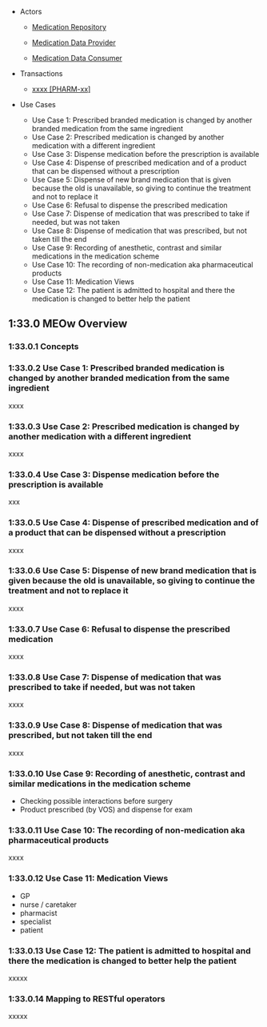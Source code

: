 * Actors

  - [Medication Repository](1331_actors_and_transactions.html#133111-medication-repository)

  - [Medication Data Provider](1331_actors_and_transactions.html#133112-medication-data-provider)

  - [Medication Data Consumer](1331_actors_and_transactions.html#133113-medication-data-consumer)


* Transactions

  - [xxxx \[PHARM-xx\]](PHARM-x.html)


* Use Cases

  - Use Case 1: Prescribed branded medication is changed by another branded medication from the same ingredient
  - Use Case 2: Prescribed medication is changed by another medication with a different ingredient
  - Use Case 3: Dispense medication before the prescription is available
  - Use Case 4: Dispense of prescribed medication and of a product that can be dispensed without a prescription
  - Use Case 5: Dispense of new brand medication that is given because the old is unavailable, so giving to continue the treatment and not to replace it
  - Use Case 6: Refusal to dispense the prescribed medication
  - Use Case 7: Dispense of medication that was prescribed to take if needed, but was not taken
  - Use Case 8: Dispense of medication that was prescribed, but not taken till the end
  - Use Case 9: Recording of anesthetic, contrast and similar medications in the medication scheme
  - Use Case 10: The recording of non-medication aka pharmaceutical products
  - Use Case 11: Medication Views
  - Use Case 12: The patient is admitted to hospital and there the medication is changed to better help the patient

## 1:33.0 MEOw Overview


### 1:33.0.1 Concepts


### 1:33.0.2 Use Case 1: Prescribed branded medication is changed by another branded medication from the same ingredient
xxxx
### 1:33.0.3 Use Case 2: Prescribed medication is changed by another medication with a different ingredient
xxxx
### 1:33.0.4 Use Case 3: Dispense medication before the prescription is available
xxx
### 1:33.0.5 Use Case 4: Dispense of prescribed medication and of a product that can be dispensed without a prescription
xxxx
### 1:33.0.6 Use Case 5: Dispense of new brand medication that is given because the old is unavailable, so giving to continue the treatment and not to replace it
xxxx
### 1:33.0.7 Use Case 6: Refusal to dispense the prescribed medication
xxxx
### 1:33.0.8 Use Case 7: Dispense of medication that was prescribed to take if needed, but was not taken
xxxx
### 1:33.0.9 Use Case 8: Dispense of medication that was prescribed, but not taken till the end
xxxx
### 1:33.0.10 Use Case 9: Recording of anesthetic, contrast and similar medications in the medication scheme
* Checking possible interactions before surgery
* Product prescribed (by VOS) and dispense for exam

### 1:33.0.11 Use Case 10: The recording of non-medication aka pharmaceutical products
xxxx
### 1:33.0.12 Use Case 11: Medication Views
* GP
* nurse / caretaker
* pharmacist
* specialist
* patient
   
### 1:33.0.13 Use Case 12: The patient is admitted to hospital and there the medication is changed to better help the patient
xxxxx
### 1:33.0.14 Mapping to RESTful operators

xxxxx